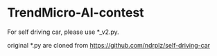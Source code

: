 # TrendMicro-AI-contest

For self driving car, please use *_v2.py.

original *.py are cloned from https://github.com/ndrplz/self-driving-car